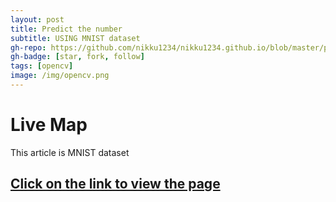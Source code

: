 ```yaml
---
layout: post
title: Predict the number
subtitle: USING MNIST dataset
gh-repo: https://github.com/nikku1234/nikku1234.github.io/blob/master/predict_number
gh-badge: [star, fork, follow]
tags: [opencv]
image: /img/opencv.png
---
```

# Live Map

This article is MNIST dataset


## [Click on the link to view the page](../predict_number/tfjs.html)
